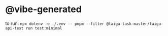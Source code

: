 # @vibe-generated

to run: `npx dotenv -e ./.env -- pnpm --filter @taiga-task-master/taiga-api-test run test:minimal`